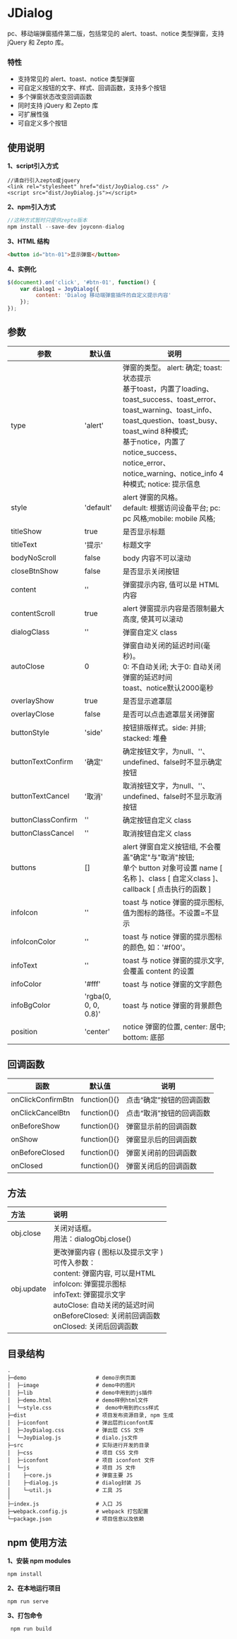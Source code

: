 # JDialog

pc、移动端弹窗插件第二版，包括常见的 alert、toast、notice 类型弹窗，支持 jQuery 和 Zepto 库。

### 特性
+ 支持常见的 alert、toast、notice 类型弹窗
+ 可自定义按钮的文字、样式、回调函数，支持多个按钮
+ 多个弹窗状态改变回调函数
+ 同时支持 jQuery 和 Zepto 库
+ 可扩展性强
+ 可自定义多个按钮







## 使用说明
**1、script引入方式**
```
//请自行引入zepto或jquery
<link rel="stylesheet" href="dist/JoyDialog.css" />
<script src="dist/JoyDialog.js"></script>
```

**2、npm引入方式**
```javascript
//这种方式暂时只提供zepto版本
npm install --save-dev joyconn-dialog
```

**3、HTML 结构**
```html
<button id="btn-01">显示弹窗</button>
```

**4、实例化**
```javascript
$(document).on('click', '#btn-01', function() {
    var dialog1 = JoyDialog({
         content: 'Dialog 移动端弹窗插件的自定义提示内容'
    });
});
```



## 参数
<table>
    <thead>
        <tr>
            <th>参数</th>
            <th>默认值</th>
            <th>说明</th>
        </tr>                           
    </thead>
    <tbody>
        <tr>
            <td>type</td>
            <td>'alert'</td>
            <td>弹窗的类型。
            alert: 确定; 
            toast: 状态提示
            <br />基于toast，内置了loading、toast_success、toast_error、toast_warning、toast_info、toast_question、toast_busy、toast_wind 8种模式;
            <br />基于notice，内置了notice_success、notice_error、notice_warning、notice_info 4种模式; 
            notice: 提示信息</td>
        </tr>
        <tr>
            <td>style</td>
            <td>'default'</td>
            <td>alert 弹窗的风格。<br />default: 根据访问设备平台; pc: pc 风格;mobile: mobile 风格; </td>
        </tr>
        <tr>
            <td>titleShow</td>
            <td>true</td>
            <td>是否显示标题</td>
        </tr>
        <tr>
            <td>titleText</td>
            <td>'提示'</td>
            <td>标题文字</td>
        </tr>
        <tr>
            <td>bodyNoScroll</td>
            <td>false</td>
            <td>body 内容不可以滚动</td>
        </tr>
        <tr>
            <td>closeBtnShow</td>
            <td>false</td>
            <td>是否显示关闭按钮</td>
        </tr>
        <tr>
            <td>content</td>
            <td>''</td>
            <td>弹窗提示内容, 值可以是 HTML 内容</td>
        </tr>
        <tr>
            <td>contentScroll</td>
            <td>true</td>
            <td>alert 弹窗提示内容是否限制最大高度, 使其可以滚动</td>
        </tr>
        <tr>
            <td>dialogClass</td>
            <td>''</td>
            <td>弹窗自定义 class</td>
        </tr>
        <tr>
            <td>autoClose</td>
            <td>0</td>
            <td>弹窗自动关闭的延迟时间(毫秒)。<br />
                0: 不自动关闭; 大于0: 自动关闭弹窗的延迟时间<br />
                toast、notice默认2000毫秒
            </td>
        </tr>
        <tr>
            <td>overlayShow</td>
            <td>true</td>
            <td>是否显示遮罩层</td>
        </tr>
        <tr>
            <td>overlayClose</td>
            <td>false</td>
            <td>是否可以点击遮罩层关闭弹窗</td>
        </tr>
        <tr>
            <td>buttonStyle</td>
            <td>'side'</td>
            <td>按钮排版样式。side: 并排; stacked: 堆叠</td>
        </tr>
        <tr>
            <td>buttonTextConfirm</td>
            <td>'确定'</td>
            <td>确定按钮文字，为null、''、undefined、false时不显示确定按钮</td>
        </tr>
        <tr>
            <td>buttonTextCancel</td>
            <td>'取消'</td>
            <td>取消按钮文字，为null、''、undefined、false时不显示取消按钮</td>
        </tr>
        <tr>
            <td>buttonClassConfirm</td>
            <td>''</td>
            <td>确定按钮自定义 class</td>
        </tr>
        <tr>
            <td>buttonClassCancel</td>
            <td>''</td>
            <td>取消按钮自定义 class</td>
        </tr>
        <tr>
            <td>buttons</td>
            <td>[]</td>
            <td>alert 弹窗自定义按钮组, 不会覆盖"确定"与"取消"按钮; <br />单个 button 对象可设置 name [ 名称 ]、class [ 自定义class ]、callback [ 点击执行的函数 ]</td>
        </tr>
        <tr>
            <td>infoIcon</td>
            <td>''</td>
            <td>toast 与 notice 弹窗的提示图标, 值为图标的路径。不设置=不显示</td>
        </tr>
        <tr>
            <td>infoIconColor</td>
            <td>''</td>
            <td>toast 与 notice 弹窗的提示图标的颜色, 如：'#f00'。</td>
        </tr>
        <tr>
            <td>infoText</td>
            <td>''</td>
            <td>toast 与 notice 弹窗的提示文字, 会覆盖 content 的设置</td>
        </tr>
        <tr>
            <td>infoColor</td>
            <td>'#fff'</td>
            <td>toast 与 notice 弹窗的文字颜色</td>
        </tr>
        <tr>
            <td>infoBgColor</td>
            <td>'rgba(0, 0, 0, 0.8)'</td>
            <td> toast 与 notice 弹窗的背景颜色</td>
        </tr>
        <tr>
            <td>position</td>
            <td>'center'</td>
            <td>notice 弹窗的位置, center: 居中; bottom: 底部</td>
        </tr>
    </tbody>
</table>


## 回调函数
<table>
    <thead>
        <tr>
            <th>函数</th>
            <th>默认值</th>
            <th>说明</th>
        </tr>                           
    </thead>
    <tbody>
        <tr>
            <td>onClickConfirmBtn</td>
            <td>function(){}</td>
            <td>点击“确定”按钮的回调函数</td>
        </tr>
        <tr>
            <td>onClickCancelBtn</td>
            <td>function(){}</td>
            <td>点击“取消”按钮的回调函数</td>
        </tr>
        <tr>
            <td>onBeforeShow</td>
            <td>function(){}</td>
            <td>弹窗显示前的回调函数</td>
        </tr>
        <tr>
            <td>onShow</td>
            <td>function(){}</td>
            <td>弹窗显示后的回调函数</td>
        </tr>
        <tr>
            <td>onBeforeClosed</td>
            <td>function(){}</td>
            <td>弹窗关闭前的回调函数</td>
        </tr>
        <tr>
            <td>onClosed</td>
            <td>function(){}</td>
            <td>弹窗关闭后的回调函数</td>
        </tr>
    </tbody>
</table>


## 方法
| 方法            | 说明  |
| :--------       | :----  |
|obj.close  |关闭对话框。<br />用法：dialogObj.close() |
|obj.update | 更改弹窗内容 ( 图标以及提示文字 )<br />可传入参数：<br>content: 弹窗内容, 可以是HTML <br>                infoIcon: 弹窗提示图标<br>infoText: 弹窗提示文字<br>autoClose: 自动关闭的延迟时间<br>onBeforeClosed: 关闭前回调函数<br>onClosed: 关闭后回调函数  |


## 目录结构
```
.
├─demo                      # demo示例页面
│  ├─image                  # demo中的图片
│  ├─lib                    # demo中用到的js插件
│  ├─demo.html              # demo样例html文件
│  └─style.css              #  demo中用到的css样式
├─dist                      # 项目发布资源目录, npm 生成
│  ├─iconfont               # 弹出层的iconfont库
│  ├─JoyDialog.css          # 弹出层 CSS 文件
│  └─JoyDialog.js           # dialo.js文件
├─src                       # 实际进行开发的目录
│  ├─css                    # 项目 CSS 文件 
│  ├─iconfont               # 项目 iconfont 文件
│  └─js                     # 项目 JS 文件
│    ├─core.js              # 弹窗主要 JS
│    ├─dialog.js            # dialog封装 JS
│    └─util.js              # 工具 JS
│
├─index.js                  # 入口 JS
├─webpack.config.js         # webpack 打包配置
└─package.json              # 项目信息以及依赖
```

## npm 使用方法
**1、安装 npm modules**
```
npm install
```

**2、在本地运行项目**
```
npm run serve
```

**3、打包命令**
```
 npm run build  
```

